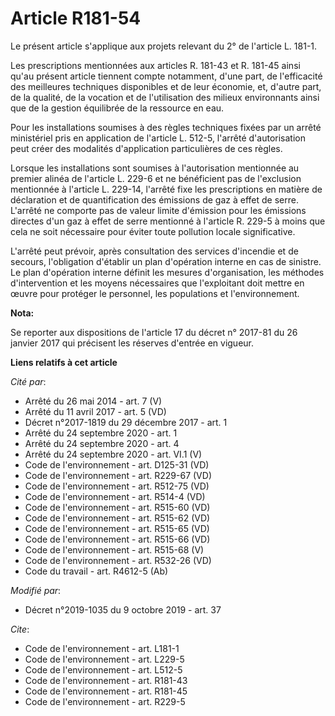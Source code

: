 # Article R181-54

Le présent article s'applique aux projets relevant du 2° de l'article L. 181-1.

Les prescriptions mentionnées aux articles R. 181-43 et R. 181-45 ainsi qu'au présent article tiennent compte notamment,
d'une part, de l'efficacité des meilleures techniques disponibles et de leur économie, et, d'autre part, de la qualité, de la
vocation et de l'utilisation des milieux environnants ainsi que de la gestion équilibrée de la ressource en eau.

Pour les installations soumises à des règles techniques fixées par un arrêté ministériel pris en application de l'article L.
512-5, l'arrêté d'autorisation peut créer des modalités d'application particulières de ces règles.

Lorsque les installations sont soumises à l'autorisation mentionnée au premier alinéa de l'article L. 229-6 et ne bénéficient
pas de l'exclusion mentionnée à l'article L. 229-14, l'arrêté fixe les prescriptions en matière de déclaration et de
quantification des émissions de gaz à effet de serre. L'arrêté ne comporte pas de valeur limite d'émission pour les émissions
directes d'un gaz à effet de serre mentionné à l'article R. 229-5 à moins que cela ne soit nécessaire pour éviter toute
pollution locale significative.

L'arrêté peut prévoir, après consultation des services d'incendie et de secours, l'obligation d'établir un plan d'opération
interne en cas de sinistre. Le plan d'opération interne définit les mesures d'organisation, les méthodes d'intervention et
les moyens nécessaires que l'exploitant doit mettre en œuvre pour protéger le personnel, les populations et l'environnement.

**Nota:**

Se reporter aux dispositions de l'article 17 du décret n° 2017-81 du 26 janvier 2017 qui précisent les réserves d'entrée en
vigueur.

**Liens relatifs à cet article**

_Cité par_:

  - Arrêté du 26 mai 2014 - art. 7 (V)
  - Arrêté du 11 avril 2017 - art. 5 (VD)
  - Décret n°2017-1819 du 29 décembre 2017 - art. 1
  - Arrêté du 24 septembre 2020 - art. 1
  - Arrêté du 24 septembre 2020 - art. 4
  - Arrêté du 24 septembre 2020 - art. VI.1 (V)
  - Code de l'environnement - art. D125-31 (VD)
  - Code de l'environnement - art. R229-67 (VD)
  - Code de l'environnement - art. R512-75 (VD)
  - Code de l'environnement - art. R514-4 (VD)
  - Code de l'environnement - art. R515-60 (VD)
  - Code de l'environnement - art. R515-62 (VD)
  - Code de l'environnement - art. R515-65 (VD)
  - Code de l'environnement - art. R515-66 (VD)
  - Code de l'environnement - art. R515-68 (V)
  - Code de l'environnement - art. R532-26 (VD)
  - Code du travail - art. R4612-5 (Ab)

_Modifié par_:

  - Décret n°2019-1035 du 9 octobre 2019 - art. 37

_Cite_:

  - Code de l'environnement - art. L181-1
  - Code de l'environnement - art. L229-5
  - Code de l'environnement - art. L512-5
  - Code de l'environnement - art. R181-43
  - Code de l'environnement - art. R181-45
  - Code de l'environnement - art. R229-5
